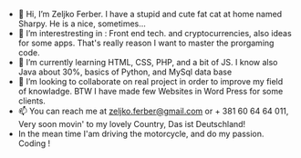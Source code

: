 - 👋 Hi, I’m Zeljko Ferber. I have a stupid and cute fat cat at home named Sharpy. He is a nice, sometimes... 
- 👀 I’m interestresting in :  Front end tech. and cryptocurrencies, also ideas for some apps. That's really reason I want to master the prorgaming code.
- 🌱 I’m currently learning HTML, CSS, PHP, and a bit of JS. I know also Java about 30%, basics of Python, and MySql data base
- 💞️ I’m looking to collaborate on real project in order to improve my field of knowladge. BTW I have made few Websites in Word Press for some clients. 
- 📫 You can reach me at zeljko.ferber@gmail.com or + 381 60 64 64 011, Very soon movin' to my lovely Country, Das ist Deutschland!
- In the mean time I'am driving the motorcycle, and do my passion. Coding ! 
 
<!---
Zerber011/Zerber011 is a ✨ special ✨ repository because its `README.md` (this file) appears on your GitHub profile.
You can click the Preview link to take a look at your changes.
--->
